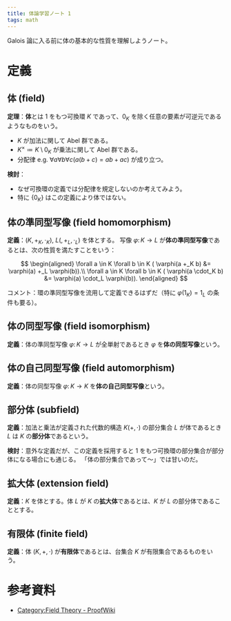 ```yaml
---
title: 体論学習ノート 1
tags: math
---
```


Galois 論に入る前に体の基本的な性質を理解しようノート。

# 定義
## 体 (field)

**定理**：**体**とは 1 をもつ可換環 $K$ であって、$0_K$ を除く任意の要素が可逆元であるようなものをいう。

* $K$ が加法に関して Abel 群である。
* $K^\times \coloneqq K\setminus0_K$ が乗法に関して Abel 群である。
* 分配律 e.g. $\forall a \forall b \forall c(a(b + c) = ab + ac)$ が成り立つ。

**検討**：
* なぜ可換環の定義では分配律を規定しないのか考えてみよう。
* 特に $\lbrace 0_K\rbrace$ はこの定義により体ではない。

## 体の準同型写像 (field homomorphism)

**定義**：$(K, +_K, \cdot_K)$, $L(, +_L, \cdot_L)$ を体とする。
写像 $\varphi\colon K \longrightarrow L$ が**体の準同型写像**であるとは、次の性質を満たすことをいう：

$$
\begin{aligned}
\forall a \in K \forall b \in K ( \varphi(a +_K b) &= \varphi(a) +_L \varphi(b)).\\
\forall a \in K \forall b \in K ( \varphi(a \cdot_K b) &= \varphi(a) \cdot_L \varphi(b)).
\end{aligned}
$$

コメント：環の準同型写像を流用して定義できるはずだ（特に $\varphi(1_K) = 1_L$ の条件も要る）。

## 体の同型写像 (field isomorphism)

**定義**：体の準同型写像 $\varphi\colon K \longrightarrow L$ が全単射であるとき
$\varphi$ を**体の同型写像**という。

## 体の自己同型写像 (field automorphism)

**定義**：体の同型写像 $\varphi\colon K \longrightarrow K$ を**体の自己同型写像**という。

## 部分体 (subfield)

**定義**：加法と乗法が定義された代数的構造 $K(+, \cdot)$ の部分集合 $L$ が体であるとき
$L$ は $K$ の**部分体**であるという。

**検討**：意外な定義だが、この定義を採用すると 1 をもつ可換環の部分集合が部分体になる場合にも通じる。
「体の部分集合であって～」では甘いのだ。

## 拡大体 (extension field)

**定義**：$K$ を体とする。体 $L$ が $K$ の**拡大体**であるとは、$K$ が $L$ の部分体であることとする。

## 有限体 (finite field)

**定義**：体 $(K, +, \cdot)$ が**有限体**であるとは、台集合 $K$ が有限集合であるものをいう。

# 参考資料

* [Category:Field Theory - ProofWiki](https://proofwiki.org/wiki/Category:Field_Theory)
